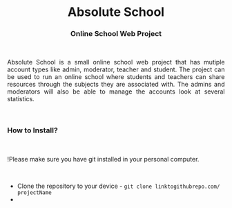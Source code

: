 <h1 align="center">Absolute School</h1>
<h3 align="center">Online School Web Project</h3>
<br/>
<p align="justify">
Absolute School is a small online school web project that has mutiple account types like admin, moderator, teacher and student. The project can be used to run an online school where students and teachers can share resources through the subjects they are associated with. The admins and moderators will also be able to manage the accounts look at several statistics.
</p>
<br/>
<h3>How to Install?</h3>
<br/>
<p align="justify">
!Please make sure you have git installed in your personal computer.
</p>
<br/>
<ul>
    <li>Clone the repository to your device - <code>git clone linktogithubrepo.com/ projectName</code></li>
    <li></li>
</ul>

